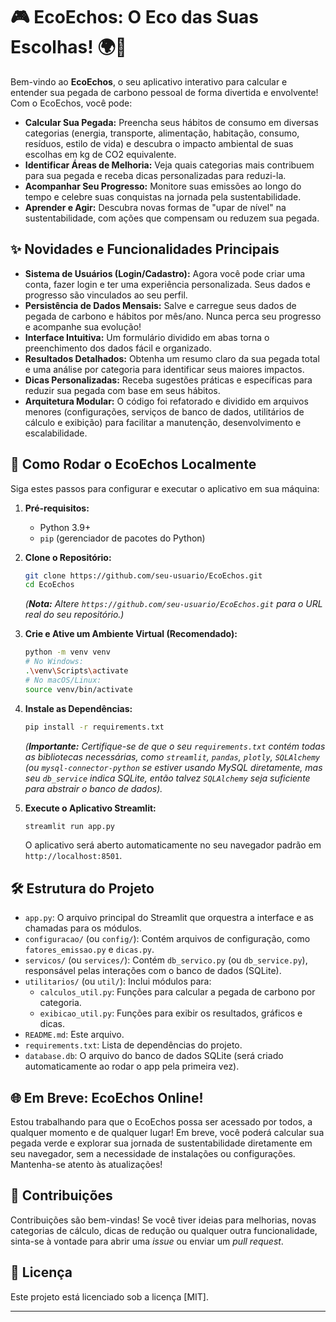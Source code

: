 # 🎮 EcoEchos: O Eco das Suas Escolhas\! 🌍🌱

Bem-vindo ao **EcoEchos**, o seu aplicativo interativo para calcular e entender sua pegada de carbono pessoal de forma divertida e envolvente\! Com o EcoEchos, você pode:

  * **Calcular Sua Pegada:** Preencha seus hábitos de consumo em diversas categorias (energia, transporte, alimentação, habitação, consumo, resíduos, estilo de vida) e descubra o impacto ambiental de suas escolhas em kg de CO2 equivalente.
  * **Identificar Áreas de Melhoria:** Veja quais categorias mais contribuem para sua pegada e receba dicas personalizadas para reduzi-la.
  * **Acompanhar Seu Progresso:** Monitore suas emissões ao longo do tempo e celebre suas conquistas na jornada pela sustentabilidade.
  * **Aprender e Agir:** Descubra novas formas de "upar de nível" na sustentabilidade, com ações que compensam ou reduzem sua pegada.

## ✨ Novidades e Funcionalidades Principais

  * **Sistema de Usuários (Login/Cadastro):** Agora você pode criar uma conta, fazer login e ter uma experiência personalizada. Seus dados e progresso são vinculados ao seu perfil.
  * **Persistência de Dados Mensais:** Salve e carregue seus dados de pegada de carbono e hábitos por mês/ano. Nunca perca seu progresso e acompanhe sua evolução\!
  * **Interface Intuitiva:** Um formulário dividido em abas torna o preenchimento dos dados fácil e organizado.
  * **Resultados Detalhados:** Obtenha um resumo claro da sua pegada total e uma análise por categoria para identificar seus maiores impactos.
  * **Dicas Personalizadas:** Receba sugestões práticas e específicas para reduzir sua pegada com base em seus hábitos.
  * **Arquitetura Modular:** O código foi refatorado e dividido em arquivos menores (configurações, serviços de banco de dados, utilitários de cálculo e exibição) para facilitar a manutenção, desenvolvimento e escalabilidade.

## 🚀 Como Rodar o EcoEchos Localmente

Siga estes passos para configurar e executar o aplicativo em sua máquina:

1.  **Pré-requisitos:**

      * Python 3.9+
      * `pip` (gerenciador de pacotes do Python)

2.  **Clone o Repositório:**

    ```bash
    git clone https://github.com/seu-usuario/EcoEchos.git
    cd EcoEchos
    ```

    *(**Nota:** Altere `https://github.com/seu-usuario/EcoEchos.git` para o URL real do seu repositório.)*

3.  **Crie e Ative um Ambiente Virtual (Recomendado):**

    ```bash
    python -m venv venv
    # No Windows:
    .\venv\Scripts\activate
    # No macOS/Linux:
    source venv/bin/activate
    ```

4.  **Instale as Dependências:**

    ```bash
    pip install -r requirements.txt
    ```

    *(**Importante:** Certifique-se de que o seu `requirements.txt` contém todas as bibliotecas necessárias, como `streamlit`, `pandas`, `plotly`, `SQLAlchemy` (ou `mysql-connector-python` se estiver usando MySQL diretamente, mas seu `db_service` indica SQLite, então talvez `SQLAlchemy` seja suficiente para abstrair o banco de dados).*

5.  **Execute o Aplicativo Streamlit:**

    ```bash
    streamlit run app.py
    ```

    O aplicativo será aberto automaticamente no seu navegador padrão em `http://localhost:8501`.

## 🛠️ Estrutura do Projeto

  * `app.py`: O arquivo principal do Streamlit que orquestra a interface e as chamadas para os módulos.
  * `configuracao/` (ou `config/`): Contém arquivos de configuração, como `fatores_emissao.py` e `dicas.py`.
  * `servicos/` (ou `services/`): Contém `db_servico.py` (ou `db_service.py`), responsável pelas interações com o banco de dados (SQLite).
  * `utilitarios/` (ou `util/`): Inclui módulos para:
      * `calculos_util.py`: Funções para calcular a pegada de carbono por categoria.
      * `exibicao_util.py`: Funções para exibir os resultados, gráficos e dicas.
  * `README.md`: Este arquivo.
  * `requirements.txt`: Lista de dependências do projeto.
  * `database.db`: O arquivo do banco de dados SQLite (será criado automaticamente ao rodar o app pela primeira vez).

## 🌐 Em Breve: EcoEchos Online!
Estou trabalhando para que o EcoEchos possa ser acessado por todos, a qualquer momento e de qualquer lugar! Em breve, você poderá calcular sua pegada verde e explorar sua jornada de sustentabilidade diretamente em seu navegador, sem a necessidade de instalações ou configurações. Mantenha-se atento às atualizações!

## 🤝 Contribuições

Contribuições são bem-vindas\! Se você tiver ideias para melhorias, novas categorias de cálculo, dicas de redução ou qualquer outra funcionalidade, sinta-se à vontade para abrir uma *issue* ou enviar um *pull request*.

## 📄 Licença

Este projeto está licenciado sob a licença [MIT].

-----
